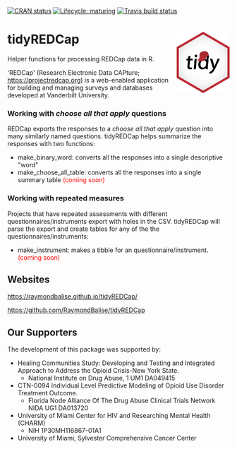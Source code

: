   <!-- badges: start -->
  [![CRAN status](https://www.r-pkg.org/badges/version/tidyREDCap)](https://CRAN.R-project.org/package=tidyREDCap)
  [![Lifecycle: maturing](https://img.shields.io/badge/lifecycle-maturing-blue.svg)](https://www.tidyverse.org/lifecycle/#maturing)
  [![Travis build status](https://travis-ci.org/RaymondBalise/tidyREDCap.svg?branch=master)](https://travis-ci.org/RaymondBalise/tidyREDCap)
  <!-- badges: end -->

# tidyREDCap <a href='https://raymondbalise.github.io/tidyREDCap/'><img src='man/figures/logo.png' align="right" height="139" /></a>

Helper functions for processing REDCap data in R. 

'REDCap' (Research Electronic Data CAPture; <https://projectredcap.org>) is a web-enabled application for building and managing surveys and databases developed at Vanderbilt University.

### Working with <i>choose all that apply</i> questions

REDCap exports the responses to a <i>choose all that apply</i> question into many similarly named questions.  tidyREDCap helps summarize the responses with two functions:

* make_binary_word: converts all the responses into a single descriptive "word"
* make_choose_all_table: converts all the responses into a single summary table <font color="red">(coming soon)</font>

### Working with repeated measures

Projects that have repeated assessments with different questionnaires/instruments export with holes in the CSV.  tidyREDCap will parse the export and create tables for any of the the questionnaires/instruments:

* make_instrument: makes a tibble for an questionnaire/instrument. <font color="red">(coming soon)</font>

## Websites
https://raymondbalise.github.io/tidyREDCap/

https://github.com/RaymondBalise/tidyREDCap

## Our Supporters
The development of this package was supported by:

* Healing Communities Study: Developing and Testing and Integrated Approach to Address the Opioid Crisis-New York State. 
    * National Institute on Drug Abuse, 1 UM1 DA049415
* CTN-0094 Individual Level Predictive Modeling of Opioid Use Disorder Treatment Outcome.  
    * Florida Node Alliance Of The Drug Abuse Clinical Trials Network  NIDA UG1 DA013720
* University of Miami Center for HIV and Researching Mental Health (CHARM)
    * NIH	1P30MH116867-01A1
* University of Miami, Sylvester Comprehensive Cancer Center